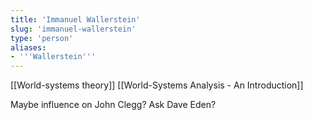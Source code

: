 ```yaml
---
title: 'Immanuel Wallerstein'
slug: 'immanuel-wallerstein'
type: 'person'
aliases:
- '''Wallerstein'''
---
```


[[World-systems theory]]
[[World-Systems Analysis - An Introduction]]

Maybe influence on John Clegg? Ask Dave Eden?